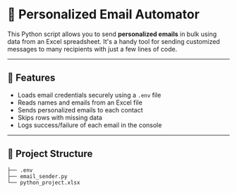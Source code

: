 # 📧 Personalized Email Automator

This Python script allows you to send **personalized emails** in bulk using data from an Excel spreadsheet. It's a handy tool for sending customized messages to many recipients with just a few lines of code.

---

## 🚀 Features

- Loads email credentials securely using a `.env` file
- Reads names and emails from an Excel file
- Sends personalized emails to each contact
- Skips rows with missing data
- Logs success/failure of each email in the console

---

## 📂 Project Structure

```plaintext
├── .env
├── email_sender.py
└── python_project.xlsx

